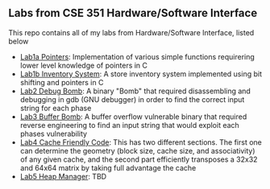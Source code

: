 ## Labs from CSE 351 Hardware/Software Interface
This repo contains all of my labs from Hardware/Software Interface, listed below
- [Lab1a Pointers](https://github.com/LandonDavidson-CSE351/Lab1a): Implementation of various simple functions requirering lower level knowledge of pointers in C
- [Lab1b Inventory System](https://github.com/LandonDavidson-CSE351/Lab1b): A store inventory system implemented using bit shifting and pointers in C
- [Lab2 Debug Bomb](https://github.com/LandonDavidson-CSE351/Lab2): A binary "Bomb" that required disassembling and debugging in gdb (GNU debugger) in order to find the correct input string for each phase
- [Lab3 Buffer Bomb](https://github.com/LandonDavidson-CSE351/Lab3): A buffer overflow vulnerable binary that required reverse engineering to find an input string that would exploit each phases vulnerability
- [Lab4 Cache Friendly Code](https://github.com/LandonDavidson-CSE351/Lab4): This has two different sections. The first one can determine the geometry (block size, cache size, and associativity) of any given cache, and the second part efficiently transposes a 32x32 and 64x64 matrix by taking full advantage the cache
- [Lab5 Heap Manager](): TBD
